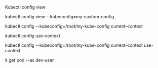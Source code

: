 

Kubectl config view 

kubectl config view --kubeconfig=my-custom-config

kubectl config --kubeconfig=/root/my-kube-config current-context

kubectl config use-context <context>

kubectl config --kubeconfig=/root/my-kube-config current-context use-context <context>

k get pod --as dev-user


